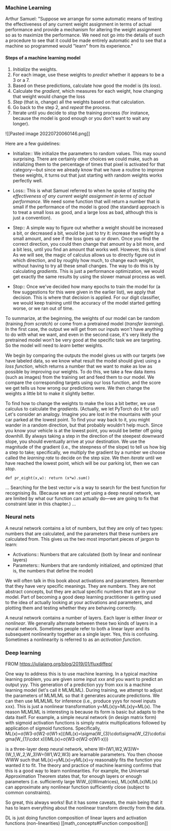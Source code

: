 ### Machine Learning

Arthur Samuel: "Suppose we arrange for some automatic means of testing the effectiveness of any current weight assignment in terms of actual performance and provide a mechanism for altering the weight assignment so as to maximize the performance. We need not go into the details of such a procedure to see that it could be made entirely automatic and to see that a machine so programmed would "learn" from its experience."


#### Steps of a machine learning model 
  

1. *Initialize* the weights.
1. For each image, use these weights to *predict* whether it appears to be a 3 or a 7.
1. Based on these predictions, calculate how good the model is (its *loss*).
1. Calculate the *gradient*, which measures for each weight, how changing that weight would change the loss
1. *Step* (that is, change) all the weights based on that calculation.
1. Go back to the step 2, and *repeat* the process.
1. Iterate until you decide to *stop* the training process (for instance, because the model is good enough or you don't want to wait any longer).


![[Pasted image 20220720060146.png]]


Here are a few guidelines:

  

- Initialize:: We initialize the parameters to random values. This may sound surprising. There are certainly other choices we could make, such as initializing them to the percentage of times that pixel is activated for that category—but since we already know that we have a routine to improve these weights, it turns out that just starting with random weights works perfectly well.

- Loss:: This is what Samuel referred to when he spoke of *testing the effectiveness of any current weight assignment in terms of actual performance*. We need some function that will return a number that is small if the performance of the model is good (the standard approach is to treat a small loss as good, and a large loss as bad, although this is just a convention).

- Step:: A simple way to figure out whether a weight should be increased a bit, or decreased a bit, would be just to try it: increase the weight by a small amount, and see if the loss goes up or down. Once you find the correct direction, you could then change that amount by a bit more, and a bit less, until you find an amount that works well. However, this is slow! As we will see, the magic of calculus allows us to directly figure out in which direction, and by roughly how much, to change each weight, without having to try all these small changes. The way to do this is by calculating *gradients*. This is just a performance optimization, we would get exactly the same results by using the slower manual process as well.

- Stop:: Once we've decided how many epochs to train the model for (a few suggestions for this were given in the earlier list), we apply that decision. This is where that decision is applied. For our digit classifier, we would keep training until the accuracy of the model started getting worse, or we ran out of time.






To summarize, at the beginning, the weights of our model can be random (training *from scratch*) or come from a pretrained model (*transfer learning*). In the first case, the output we will get from our inputs won't have anything to do with what we want, and even in the second case, it's very likely the pretrained model won't be very good at the specific task we are targeting. So the model will need to *learn* better weights.

We begin by comparing the outputs the model gives us with our targets (we have labeled data, so we know what result the model should give) using a *loss function*, which returns a number that we want to make as low as possible by improving our weights. To do this, we take a few data items (such as images) from the training set and feed them to our model. We compare the corresponding targets using our loss function, and the score we get tells us how wrong our predictions were. We then change the weights a little bit to make it slightly better.

To find how to change the weights to make the loss a bit better, we use calculus to calculate the *gradients*. (Actually, we let PyTorch do it for us!) Let's consider an analogy. Imagine you are lost in the mountains with your car parked at the lowest point. To find your way back to it, you might wander in a random direction, but that probably wouldn't help much. Since you know your vehicle is at the lowest point, you would be better off going downhill. By always taking a step in the direction of the steepest downward slope, you should eventually arrive at your destination. We use the magnitude of the gradient (i.e., the steepness of the slope) to tell us how big a step to take; specifically, we multiply the gradient by a number we choose called the *learning rate* to decide on the step size. We then *iterate* until we have reached the lowest point, which will be our parking lot, then we can *stop*.






```
def pr_eight(x,w): return (x*w).sum()
```
... Searching for the best vector `w` is a way to search for the best function for recognising 8s. (Because we are not yet using a deep neural network, we are limited by what our function can actually do—we are going to fix that constraint later in this chapter.) ...




### Neural nets
A neural network contains a lot of numbers, but they are only of two types: numbers that are calculated, and the parameters that these numbers are calculated from. This gives us the two most important pieces of jargon to learn:

- Activations:: Numbers that are calculated (both by linear and nonlinear layers)
- Parameters:: Numbers that are randomly initialized, and optimized (that is, the numbers that define the model)

We will often talk in this book about activations and parameters. Remember that they have very specific meanings. They are numbers. They are not abstract concepts, but they are actual specific numbers that are in your model. Part of becoming a good deep learning practitioner is getting used to the idea of actually looking at your activations and parameters, and plotting them and testing whether they are behaving correctly.

A neural network contains a number of layers. Each layer is either *linear* or *nonlinear*. We generally alternate between these two kinds of layers in a neural network. Sometimes people refer to both a linear layer and its subsequent nonlinearity together as a single layer. Yes, this is confusing. Sometimes a nonlinearity is referred to as an *activation function*.





### Deep learning
FROM https://julialang.org/blog/2019/01/fluxdiffeq/ 

One way to address this is to use machine learning. In a typical machine learning problem, you are given some input xxx and you want to predict an output yyy. This generation of a prediction yyy from xxx is a machine learning model (let's call it MLMLML). During training, we attempt to adjust the parameters of MLMLML so that it generates accurate predictions. We can then use MLMLML for inference (i.e., produce yyys for novel inputs xxx). This is just a nonlinear transformation y=ML(x)y=ML(x)y=ML(x). The reason MLMLML is interesting is because its form is basic but adapts to the data itself. For example, a simple neural network (in design matrix form) with sigmoid activation functions is simply matrix multiplications followed by application of sigmoid functions. Specifically,
ML(x)=σ(W3⋅σ(W2⋅σ(W1⋅x)))ML(x)=\sigma(W_{3}\cdot\sigma(W_{2}\cdot\sigma(W_{1}\cdot x)))ML(x)=σ(W3​⋅σ(W2​⋅σ(W1​⋅x)))

is a three-layer deep neural network, where W=(W1,W2,W3)W=(W_1,W_2,W_3)W=(W1​,W2​,W3​) are learnable parameters. You then choose WWW such that ML(x)=yML(x)=yML(x)=y reasonably fits the function you wanted it to fit. The theory and practice of machine learning confirms that this is a good way to learn nonlinearities. For example, the Universal Approximation Theorem states that, for enough layers or enough parameters (i.e. sufficiently large WiW_{i}Wi​ matrices), ML(x)ML(x)ML(x) can approximate any nonlinear function sufficiently close (subject to common constraints).

So great, this always works! But it has some caveats, the main being that it has to learn everything about the nonlinear transform directly from the data.







DL is just doing function composition of linear layers and activation functions (non-linearities) [[math_concepts#Function composition]]